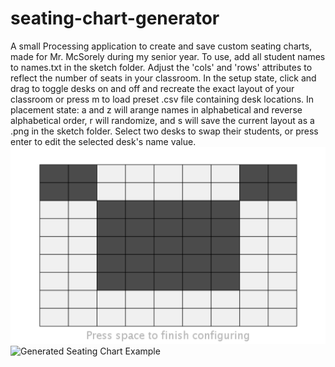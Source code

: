 # seating-chart-generator
A small Processing application to create and save custom seating charts, made for Mr. McSorely during my senior year.
To use, add all student names to names.txt in the sketch folder. Adjust the 'cols' and 'rows' attributes to reflect
the number of seats in your classroom. In the setup state, click and drag to toggle desks on and off and recreate the exact
layout of your classroom or press m to load preset .csv file containing desk locations. In placement state: a and z will arange 
names in alphabetical and reverse alphabetical order, r will randomize, and s will save the current layout as a .png in the
sketch folder. Select two desks to swap their students, or press enter to edit the selected desk's name value.
![Desk configuration screenshot](/Examples/configure.png)
![Generated Seating Chart Example](/Examples/seatingChart1641.png)
